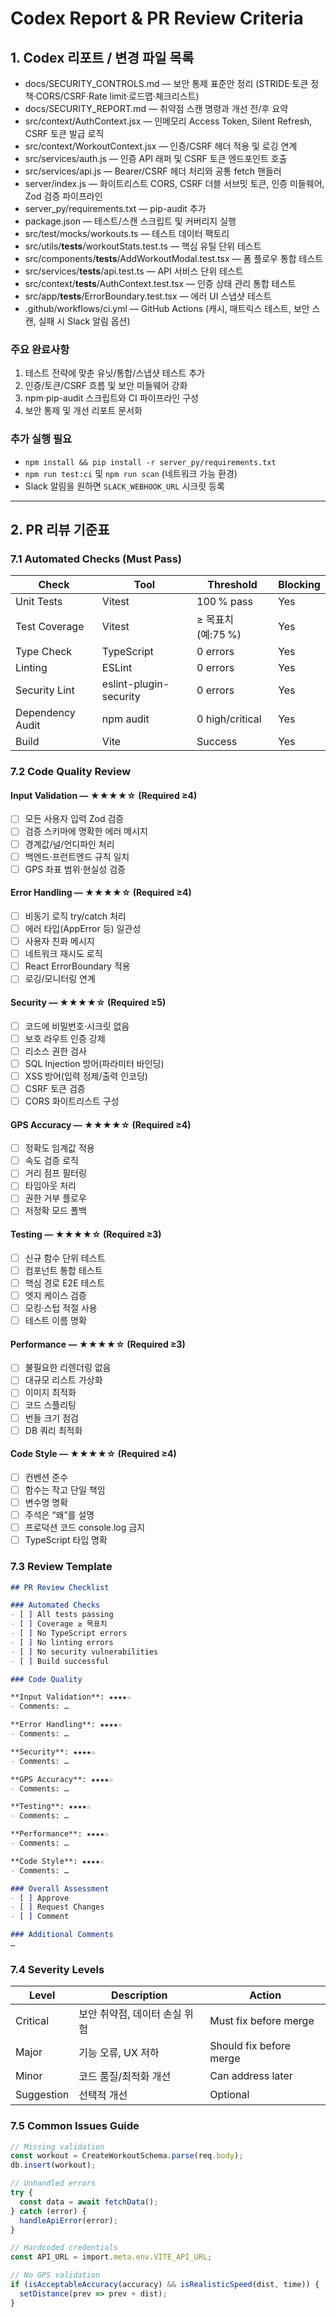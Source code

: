 # Codex Report & PR Review Criteria

## 1. Codex 리포트 / 변경 파일 목록

- docs/SECURITY_CONTROLS.md — 보안 통제 표준안 정리 (STRIDE·토큰 정책·CORS/CSRF·Rate limit·로드맵·체크리스트)
- docs/SECURITY_REPORT.md — 취약점 스캔 명령과 개선 전/후 요약
- src/context/AuthContext.jsx — 인메모리 Access Token, Silent Refresh, CSRF 토큰 발급 로직
- src/context/WorkoutContext.jsx — 인증/CSRF 헤더 적용 및 로깅 연계
- src/services/auth.js — 인증 API 래퍼 및 CSRF 토큰 엔드포인트 호출
- src/services/api.js — Bearer/CSRF 헤더 처리와 공통 fetch 핸들러
- server/index.js — 화이트리스트 CORS, CSRF 더블 서브밋 토큰, 인증 미들웨어, Zod 검증 파이프라인
- server_py/requirements.txt — pip-audit 추가
- package.json — 테스트/스캔 스크립트 및 커버리지 실행
- src/test/mocks/workouts.ts — 테스트 데이터 팩토리
- src/utils/__tests__/workoutStats.test.ts — 핵심 유틸 단위 테스트
- src/components/__tests__/AddWorkoutModal.test.tsx — 폼 플로우 통합 테스트
- src/services/__tests__/api.test.ts — API 서비스 단위 테스트
- src/context/__tests__/AuthContext.test.tsx — 인증 상태 관리 통합 테스트
- src/app/__tests__/ErrorBoundary.test.tsx — 에러 UI 스냅샷 테스트
- .github/workflows/ci.yml — GitHub Actions (캐시, 매트릭스 테스트, 보안 스캔, 실패 시 Slack 알림 옵션)

### 주요 완료사항
1. 테스트 전략에 맞춘 유닛/통합/스냅샷 테스트 추가
2. 인증/토큰/CSRF 흐름 및 보안 미들웨어 강화
3. npm·pip-audit 스크립트와 CI 파이프라인 구성
4. 보안 통제 및 개선 리포트 문서화

### 추가 실행 필요
- `npm install && pip install -r server_py/requirements.txt`
- `npm run test:ci` 및 `npm run scan` (네트워크 가능 환경)
- Slack 알림을 원하면 `SLACK_WEBHOOK_URL` 시크릿 등록

---

## 2. PR 리뷰 기준표

### 7.1 Automated Checks (Must Pass)
| Check              | Tool                    | Threshold             | Blocking |
|--------------------|-------------------------|-----------------------|----------|
| Unit Tests         | Vitest                  | 100 % pass            | Yes      |
| Test Coverage      | Vitest                  | ≥ 목표치(예:75 %)      | Yes      |
| Type Check         | TypeScript              | 0 errors              | Yes      |
| Linting            | ESLint                  | 0 errors              | Yes      |
| Security Lint      | eslint-plugin-security  | 0 errors              | Yes      |
| Dependency Audit   | npm audit               | 0 high/critical       | Yes      |
| Build              | Vite                    | Success               | Yes      |

### 7.2 Code Quality Review

#### Input Validation — ★★★★☆ (Required ≥4)
- [ ] 모든 사용자 입력 Zod 검증
- [ ] 검증 스키마에 명확한 에러 메시지
- [ ] 경계값/널/언디파인 처리
- [ ] 백엔드·프런트엔드 규칙 일치
- [ ] GPS 좌표 범위·현실성 검증

#### Error Handling — ★★★★☆ (Required ≥4)
- [ ] 비동기 로직 try/catch 처리
- [ ] 에러 타입(AppError 등) 일관성
- [ ] 사용자 친화 메시지
- [ ] 네트워크 재시도 로직
- [ ] React ErrorBoundary 적용
- [ ] 로깅/모니터링 연계

#### Security — ★★★★☆ (Required ≥5)
- [ ] 코드에 비밀번호·시크릿 없음
- [ ] 보호 라우트 인증 강제
- [ ] 리소스 권한 검사
- [ ] SQL Injection 방어(파라미터 바인딩)
- [ ] XSS 방어(입력 정제/출력 인코딩)
- [ ] CSRF 토큰 검증
- [ ] CORS 화이트리스트 구성

#### GPS Accuracy — ★★★★☆ (Required ≥4)
- [ ] 정확도 임계값 적용
- [ ] 속도 검증 로직
- [ ] 거리 점프 필터링
- [ ] 타임아웃 처리
- [ ] 권한 거부 플로우
- [ ] 저정확 모드 폴백

#### Testing — ★★★★☆ (Required ≥3)
- [ ] 신규 함수 단위 테스트
- [ ] 컴포넌트 통합 테스트
- [ ] 핵심 경로 E2E 테스트
- [ ] 엣지 케이스 검증
- [ ] 모킹·스텁 적절 사용
- [ ] 테스트 이름 명확

#### Performance — ★★★★☆ (Required ≥3)
- [ ] 불필요한 리렌더링 없음
- [ ] 대규모 리스트 가상화
- [ ] 이미지 최적화
- [ ] 코드 스플리팅
- [ ] 번들 크기 점검
- [ ] DB 쿼리 최적화

#### Code Style — ★★★★☆ (Required ≥4)
- [ ] 컨벤션 준수
- [ ] 함수는 작고 단일 책임
- [ ] 변수명 명확
- [ ] 주석은 “왜”를 설명
- [ ] 프로덕션 코드 console.log 금지
- [ ] TypeScript 타입 명확

### 7.3 Review Template
```markdown
## PR Review Checklist

### Automated Checks
- [ ] All tests passing
- [ ] Coverage ≥ 목표치
- [ ] No TypeScript errors
- [ ] No linting errors
- [ ] No security vulnerabilities
- [ ] Build successful

### Code Quality

**Input Validation**: ★★★★☆
- Comments: …

**Error Handling**: ★★★★☆
- Comments: …

**Security**: ★★★★☆
- Comments: …

**GPS Accuracy**: ★★★★☆
- Comments: …

**Testing**: ★★★★☆
- Comments: …

**Performance**: ★★★★☆
- Comments: …

**Code Style**: ★★★★☆
- Comments: …

### Overall Assessment
- [ ] Approve
- [ ] Request Changes
- [ ] Comment

### Additional Comments
…
```

### 7.4 Severity Levels
| Level    | Description                              | Action                  |
|----------|------------------------------------------|-------------------------|
| Critical | 보안 취약점, 데이터 손실 위험             | Must fix before merge   |
| Major    | 기능 오류, UX 저하                       | Should fix before merge |
| Minor    | 코드 품질/최적화 개선                    | Can address later       |
| Suggestion | 선택적 개선                            | Optional                |

### 7.5 Common Issues Guide
```typescript
// Missing validation
const workout = CreateWorkoutSchema.parse(req.body);
db.insert(workout);
```
```typescript
// Unhandled errors
try {
  const data = await fetchData();
} catch (error) {
  handleApiError(error);
}
```
```typescript
// Hardcoded credentials
const API_URL = import.meta.env.VITE_API_URL;
```
```typescript
// No GPS validation
if (isAcceptableAccuracy(accuracy) && isRealisticSpeed(dist, time)) {
  setDistance(prev => prev + dist);
}
```
